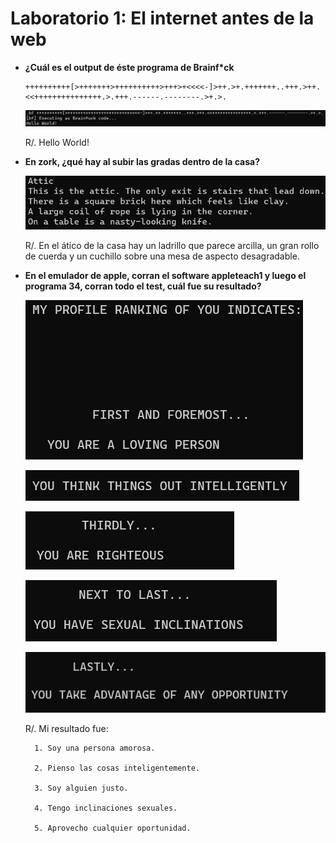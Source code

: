 # Laboratorio 1: El internet antes de la web

- **¿Cuál es el output de éste programa de Brainf*ck**

    ```
    ++++++++++[>+++++++>++++++++++>+++>+<<<<-]>++.>+.+++++++..+++.>++.<<+++++++++++++++.>.+++.------.--------.>+.>.
    ```

    ![Ejercicio 1](/images/p1.png)

    R/. Hello World!


- **En zork, ¿qué hay al subir las gradas dentro de la casa?**

    ![Ejercicio 2](/images/p2.png)

    R/. En el ático de la casa hay un ladrillo que parece arcilla, un gran rollo de cuerda y un cuchillo sobre una mesa de aspecto desagradable.

- **En el emulador de apple, corran el software appleteach1 y luego el programa 34, corran todo el test, cuál fue su resultado?**

    ![Ejercicio 3.1](/images/p3_1.png)

    ![Ejercicio 3.2](/images/p3_2.png)

    ![Ejercicio 3.3](/images/p3_3.png)

    ![Ejercicio 3.4](/images/p3_4.png)

    ![Ejercicio 3.5](/images/p3_5.png)

    R/. Mi resultado fue:

        1. Soy una persona amorosa.

        2. Pienso las cosas inteligentemente.

        3. Soy alguien justo.

        4. Tengo inclinaciones sexuales.

        5. Aprovecho cualquier oportunidad.

        